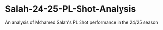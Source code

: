 # Salah-24-25-PL-Shot-Analysis
An analysis of Mohamed Salah's PL Shot performance in the 24/25 season
